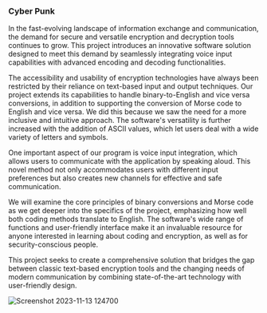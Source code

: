 ### Cyber Punk

In the fast-evolving landscape of information exchange and communication, the demand for secure and versatile encryption and decryption tools continues to grow. This project introduces an innovative software solution designed to meet this demand by seamlessly integrating voice input capabilities with advanced encoding and decoding functionalities.

The accessibility and usability of encryption technologies have always been restricted by their reliance on text-based input and output techniques. Our project extends its capabilities to handle binary-to-English and vice versa conversions, in addition to supporting the conversion of Morse code to English and vice versa. We did this because we saw the need for a more inclusive and intuitive approach. The software's versatility is further increased with the addition of ASCII values, which let users deal with a wide variety of letters and symbols.

One important aspect of our program is voice input integration, which allows users to communicate with the application by speaking aloud. This novel method not only accommodates users with different input preferences but also creates new channels for effective and safe communication.

We will examine the core principles of binary conversions and Morse code as we get deeper into the specifics of the project, emphasizing how well both coding methods translate to English. The software's wide range of functions and user-friendly interface make it an invaluable resource for anyone interested in learning about coding and encryption, as well as for security-conscious people.

This project seeks to create a comprehensive solution that bridges the gap between classic text-based encryption tools and the changing needs of modern communication by combining state-of-the-art technology with user-friendly design.

![Screenshot 2023-11-13 124700](https://github.com/sahabji0P/Cyber-Punk/assets/136179787/9906ff5e-6c49-403e-b8e3-46f09131067f)
